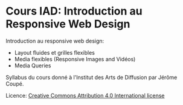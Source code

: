 # Cours IAD: Introduction au Responsive Web Design

Introduction au responsive web design:

- Layout fluides et grilles flexibles
- Media flexibles (Responsive Images and Vidéos)
- Media Queries

Syllabus du cours donné à l'Institut des Arts de Diffusion par Jérôme Coupé.

Licence: [Creative Commons Attribution 4.0 International license](http://creativecommons.org/licenses/by/4.0/)